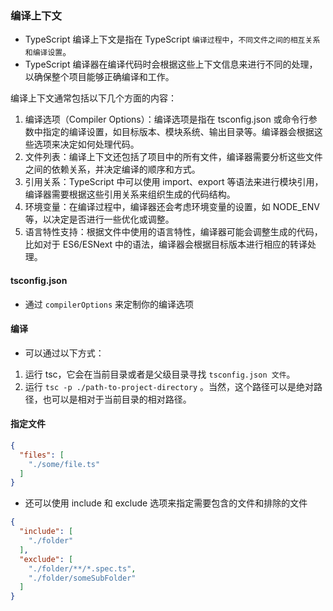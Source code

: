 ### 编译上下文
* TypeScript 编译上下文是指在 TypeScript `编译过程中`，`不同文件之间的相互关系和编译设置`。
* TypeScript 编译器在编译代码时会根据这些上下文信息来进行不同的处理，以确保整个项目能够正确编译和工作。

编译上下文通常包括以下几个方面的内容：
1. 编译选项（Compiler Options）：编译选项是指在 tsconfig.json 或命令行参数中指定的编译设置，如目标版本、模块系统、输出目录等。编译器会根据这些选项来决定如何处理代码。
2. 文件列表：编译上下文还包括了项目中的所有文件，编译器需要分析这些文件之间的依赖关系，并决定编译的顺序和方式。
3. 引用关系：TypeScript 中可以使用 import、export 等语法来进行模块引用，编译器需要根据这些引用关系来组织生成的代码结构。
4. 环境变量：在编译过程中，编译器还会考虑环境变量的设置，如 NODE_ENV 等，以决定是否进行一些优化或调整。
5. 语言特性支持：根据文件中使用的语言特性，编译器可能会调整生成的代码，比如对于 ES6/ESNext 中的语法，编译器会根据目标版本进行相应的转译处理。

#### tsconfig.json
* 通过 `compilerOptions` 来定制你的编译选项

#### 编译
* 可以通过以下方式：
1. 运行 tsc，它会在当前目录或者是父级目录寻找 `tsconfig.json 文件`。
2. 运行 `tsc -p ./path-to-project-directory` 。当然，这个路径可以是绝对路径，也可以是相对于当前目录的相对路径。

#### 指定文件
```json
{
  "files": [
    "./some/file.ts"
  ]
}
```
* 还可以使用 include 和 exclude 选项来指定需要包含的文件和排除的文件
```json
{
  "include": [
    "./folder"
  ],
  "exclude": [
    "./folder/**/*.spec.ts",
    "./folder/someSubFolder"
  ]
}
```






